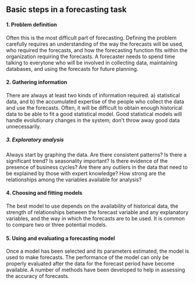 ## Basic steps in a forecasting task

#### 1. Problem definition
Often this is the most difficult part of forecasting. Defining the problem carefully requires an understanding of the
way the forecasts will be used, who required the forecasts, and how the forecasting function fits within the
organization requiring the forecasts. A forecaster needs to spend time talking to everytone who will be involved in
collecting data, maintaining databases, and using the forecasts for future planning.
#### 2. Gathering information
There are always at least two kinds of information required. a) statistical data, and b) the accumulated expertise of the
people who collect the data and use the forecasts. Often, it will be difficult to obtain enough historical data to be able
to fit a good statistical model. Good statistical models will handle evolutionary changes in the system; don't throw
away good data unnecessarily.
##### 3. Exploratory analysis
Always start by graphing the data. Are there consistent patterns? Is there a significant trend? Is seasonality important?
Is there evidence of the presence of business cycles? Are there any outliers in the data that need to be explained by those
with expert knowledge? How strong are the relationships among the variables available for analysis?
#### 4. Choosing and fitting models
The best model to use depends on the availability of historical data, the strength of relationships between the forecast
variable and any explanatory variables, and the way in which the forecasts are to be used. It is common to compare two or
three potential models.
#### 5. Using and evaluating a forecasting model
Once a model has been selected and its parameters estimated, the model is used to make forecasts. The performance of the model
can only be properly evaluated after the data for the forecast period have become available. A number of methods have been
developed to help in assessing the accuracy of forecasts.
